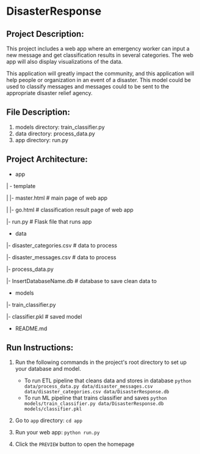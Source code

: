 # DisasterResponse
## Project Description:
This project includes a web app where an emergency worker can input a new message and get classification results in several categories. The web app will also display visualizations of the data. 

This application will greatly impact the community, and this application will help people or organization in an event of a disaster. This model could be used to classify messages and messages could to be sent to the appropriate disaster relief agency.  

## File Description:
1. models directory: train_classifier.py
2. data directory: process_data.py
3. app directory: run.py

## Project Architecture:
- app

| - template

| |- master.html  # main page of web app

| |- go.html  # classification result page of web app

|- run.py  # Flask file that runs app

- data

|- disaster_categories.csv  # data to process 

|- disaster_messages.csv  # data to process

|- process_data.py

|- InsertDatabaseName.db   # database to save clean data to

- models

|- train_classifier.py

|- classifier.pkl  # saved model 


- README.md

## Run Instructions:
1. Run the following commands in the project's root directory to set up your database and model.
    - To run ETL pipeline that cleans data and stores in database
        `python data/process_data.py data/disaster_messages.csv data/disaster_categories.csv data/DisasterResponse.db`
    - To run ML pipeline that trains classifier and saves
        `python models/train_classifier.py data/DisasterResponse.db models/classifier.pkl`

2. Go to `app` directory: `cd app`

3. Run your web app: `python run.py`

4. Click the `PREVIEW` button to open the homepage
